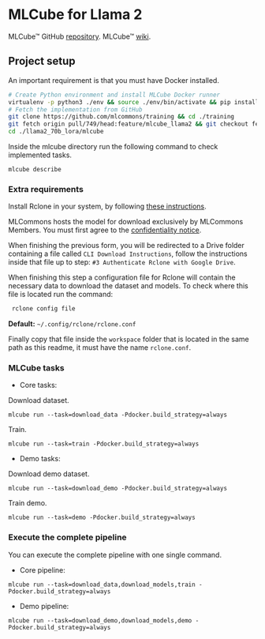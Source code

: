 # MLCube for Llama 2

MLCube™ GitHub [repository](https://github.com/mlcommons/mlcube). MLCube™ [wiki](https://mlcommons.github.io/mlcube/).

## Project setup

An important requirement is that you must have Docker installed.

```bash
# Create Python environment and install MLCube Docker runner 
virtualenv -p python3 ./env && source ./env/bin/activate && pip install mlcube-docker
# Fetch the implementation from GitHub
git clone https://github.com/mlcommons/training && cd ./training
git fetch origin pull/749/head:feature/mlcube_llama2 && git checkout feature/mlcube_llama2
cd ./llama2_70b_lora/mlcube
```

Inside the mlcube directory run the following command to check implemented tasks.

```shell
mlcube describe
```

### Extra requirements

Install Rclone in your system, by following [these instructions](https://rclone.org/install/).

MLCommons hosts the model for download exclusively by MLCommons Members. You must first agree to the [confidentiality notice](https://docs.google.com/forms/d/e/1FAIpQLSc_8VIvRmXM3I8KQaYnKf7gy27Z63BBoI_I1u02f4lw6rBp3g/viewform).

When finishing the previous form, you will be redirected to a Drive folder containing a file called `CLI Download Instructions`, follow the instructions inside that file up to step: `#3 Authenticate Rclone with Google Drive`.

When finishing this step a configuration file for Rclone will contain the necessary data to download the dataset and models. To check where this file is located run the command:

```bash
 rclone config file
 ```

 **Default:** `~/.config/rclone/rclone.conf`

Finally copy that file inside the `workspace` folder that is located in the same path as this readme, it must have the name `rclone.conf`.

### MLCube tasks

* Core tasks:

Download dataset.

```shell
mlcube run --task=download_data -Pdocker.build_strategy=always
```

Train.

```shell
mlcube run --task=train -Pdocker.build_strategy=always
```

* Demo tasks:

Download demo dataset.

```shell
mlcube run --task=download_demo -Pdocker.build_strategy=always
```

Train demo.

```shell
mlcube run --task=demo -Pdocker.build_strategy=always
```

### Execute the complete pipeline

You can execute the complete pipeline with one single command.

* Core pipeline:

```shell
mlcube run --task=download_data,download_models,train -Pdocker.build_strategy=always
```

* Demo pipeline:

```shell
mlcube run --task=download_demo,download_models,demo -Pdocker.build_strategy=always
```

